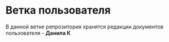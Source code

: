 # Ветка пользователя
В данной ветке репрозитория хранятся редакции документов пользователя - **Данила К**
